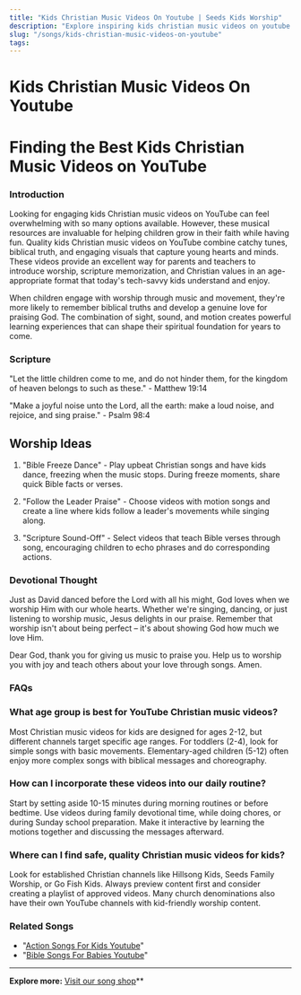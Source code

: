 ```yaml
---
title: "Kids Christian Music Videos On Youtube | Seeds Kids Worship"
description: "Explore inspiring kids christian music videos on youtube for children's worship and faith development. Biblical music resources for families and ministry."
slug: "/songs/kids-christian-music-videos-on-youtube"
tags:
---
```


# Kids Christian Music Videos On Youtube

# Finding the Best Kids Christian Music Videos on YouTube

### Introduction
Looking for engaging kids Christian music videos on YouTube can feel overwhelming with so many options available. However, these musical resources are invaluable for helping children grow in their faith while having fun. Quality kids Christian music videos on YouTube combine catchy tunes, biblical truth, and engaging visuals that capture young hearts and minds. These videos provide an excellent way for parents and teachers to introduce worship, scripture memorization, and Christian values in an age-appropriate format that today's tech-savvy kids understand and enjoy.

When children engage with worship through music and movement, they're more likely to remember biblical truths and develop a genuine love for praising God. The combination of sight, sound, and motion creates powerful learning experiences that can shape their spiritual foundation for years to come.

### Scripture
"Let the little children come to me, and do not hinder them, for the kingdom of heaven belongs to such as these." - Matthew 19:14

"Make a joyful noise unto the Lord, all the earth: make a loud noise, and rejoice, and sing praise." - Psalm 98:4

## Worship Ideas
1. "Bible Freeze Dance" - Play upbeat Christian songs and have kids dance, freezing when the music stops. During freeze moments, share quick Bible facts or verses.

2. "Follow the Leader Praise" - Choose videos with motion songs and create a line where kids follow a leader's movements while singing along.

3. "Scripture Sound-Off" - Select videos that teach Bible verses through song, encouraging children to echo phrases and do corresponding actions.

### Devotional Thought
Just as David danced before the Lord with all his might, God loves when we worship Him with our whole hearts. Whether we're singing, dancing, or just listening to worship music, Jesus delights in our praise. Remember that worship isn't about being perfect – it's about showing God how much we love Him.

Dear God, thank you for giving us music to praise you. Help us to worship you with joy and teach others about your love through songs. Amen.

### FAQs

### What age group is best for YouTube Christian music videos?
Most Christian music videos for kids are designed for ages 2-12, but different channels target specific age ranges. For toddlers (2-4), look for simple songs with basic movements. Elementary-aged children (5-12) often enjoy more complex songs with biblical messages and choreography.

### How can I incorporate these videos into our daily routine?
Start by setting aside 10-15 minutes during morning routines or before bedtime. Use videos during family devotional time, while doing chores, or during Sunday school preparation. Make it interactive by learning the motions together and discussing the messages afterward.

### Where can I find safe, quality Christian music videos for kids?
Look for established Christian channels like Hillsong Kids, Seeds Family Worship, or Go Fish Kids. Always preview content first and consider creating a playlist of approved videos. Many church denominations also have their own YouTube channels with kid-friendly worship content.

### Related Songs

- "[Action Songs For Kids Youtube](/songs/action-songs-for-kids-youtube/)"
- "[Bible Songs For Babies Youtube](/songs/bible-songs-for-babies-youtube/)"

---

**Explore more:** [Visit our song shop](https://seedskidsworship.com/shop)**

<!-- Schema Markup -->
<script type="application/ld+json">
{
  "@context": "https://schema.org",
  "@type": "MusicRecording",
  "name": "Kids Christian Music Videos On Youtube",
  "byArtist": {
    "@type": "MusicGroup",
    "name": "Seeds Kids Worship"
  },
  "isFamilyFriendly": true,
  "url": "https://seedskidsworship.com/songs/kids-christian-music-videos-on-youtube/"
}
</script>